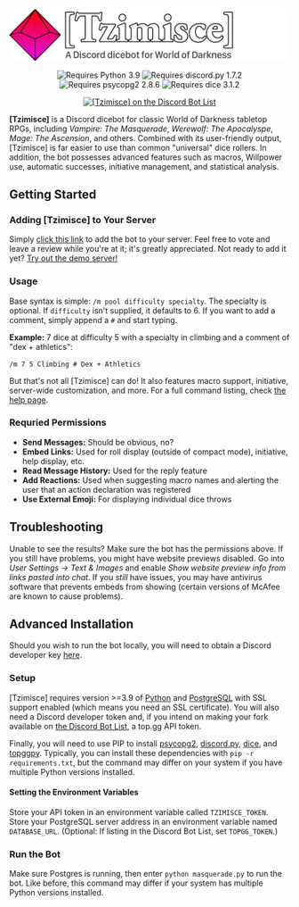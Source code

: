 <p align="center">
  <img src="images/tzimisce-logo.webp" alt="Tzimisce Dicebot" style="width: auto, max-height: 125px" />
</p>

<p align="center">
  <img src="https://img.shields.io/badge/python-3.9-blue" alt="Requires Python 3.9" />
  <img src="https://img.shields.io/badge/discord.py-1.7.2-brightgreen" alt="Requires discord.py 1.7.2" />
  <img src="https://img.shields.io/badge/psycopg2-2.8.6-yellow" alt="Requires psycopg2 2.8.6" />
  <img src="https://img.shields.io/badge/dice-3.1.2-green" alt="Requires dice 3.1.2" />
</p>

<p align="center">
  <a href="https://top.gg/bot/642775025770037279">
    <img src="https://top.gg/api/widget/642775025770037279.svg" alt="[Tzimisce] on the Discord Bot List" />
  </a>
</p>

**[Tzimisce]** is a  Discord dicebot for classic World of Darkness tabletop RPGs, including *Vampire: The Masquerade*, *Werewolf: The Apocalyspe*, *Mage: The Ascension*, and others. Combined with its user-friendly output, [Tzimisce] is far easier to use than common "universal" dice rollers. In addition, the bot possesses advanced features such as macros, Willpower use, automatic successes, initiative management, and statistical analysis.

## Getting Started
### Adding [Tzimisce] to Your Server
Simply [click this link](https://top.gg/bot/642775025770037279) to add the bot to your server. Feel free to vote and leave a review while you're at it; it's greatly appreciated. Not ready to add it yet? [Try out the demo server!](https://discord.gg/rK3RFqV)

### Usage
Base syntax is simple: `/m pool difficulty specialty`. The specialty is optional. If `difficulty` isn't supplied, it defaults to 6. If you want to add a comment, simply append a `#` and start typing.

**Example:** 7 dice at difficulty 5 with a specialty in climbing and a comment of "dex + athletics":

```
/m 7 5 Climbing # Dex + Athletics
```

But that's not all [Tzimisce] can do! It also features macro support, initiative, server-wide customization, and more. For a full command listing, check [the help page](https://storyteller-bot.com).

### Requried Permissions
* **Send Messages:** Should be obvious, no?
* **Embed Links:** Used for roll display (outside of compact mode), initiative, help display, etc.
* **Read Message History:** Used for the reply feature
* **Add Reactions:** Used when suggesting macro names and alerting the user that an action declaration was registered
* **Use External Emoji:** For displaying individual dice throws

## Troubleshooting
Unable to see the results? Make sure the bot has the permissions above. If you still have problems, you might have website previews disabled. Go into *User Settings -> Text & Images* and enable *Show website preview info from links pasted into chat*. If you *still* have issues, you may have antivirus software that prevents embeds from showing (certain versions of McAfee are known to cause problems).

## Advanced Installation
Should you wish to run the bot locally, you will need to obtain a Discord developer key [here](https://discord.com/developers/applications).

### Setup
\[Tzimisce\] requires version >=3.9 of [Python](https://www.python.org) and [PostgreSQL](https://www.postgresql.org) with SSL support enabled (which means you need an SSL certificate). You will also need a Discord developer token and, if you intend on making your fork available on [the Discord Bot List](https://top.gg), a top.gg API token.

Finally, you will need to use PIP to install [psycopg2](https://pypi.org/project/psycopg2/), [discord.py](https://pypi.org/project/discord.py/), [dice](https://pypi.org/project/dice/), and [topggpy](https://pypi.org/project/topggpy/). Typically, you can install these dependencies with `pip -r requirements.txt`, but the command may differ on your system if you have multiple Python versions installed.

#### Setting the Environment Variables
Store your API token in an environment variable called `TZIMISCE_TOKEN`. Store your PostgreSQL server address in an environment variable named `DATABASE_URL`. (Optional: If listing in the Discord Bot List, set `TOPGG_TOKEN`.)

### Run the Bot
Make sure Postgres is running, then enter `python masquerade.py` to run the bot. Like before, this command may differ if your system has multiple Python versions installed.
